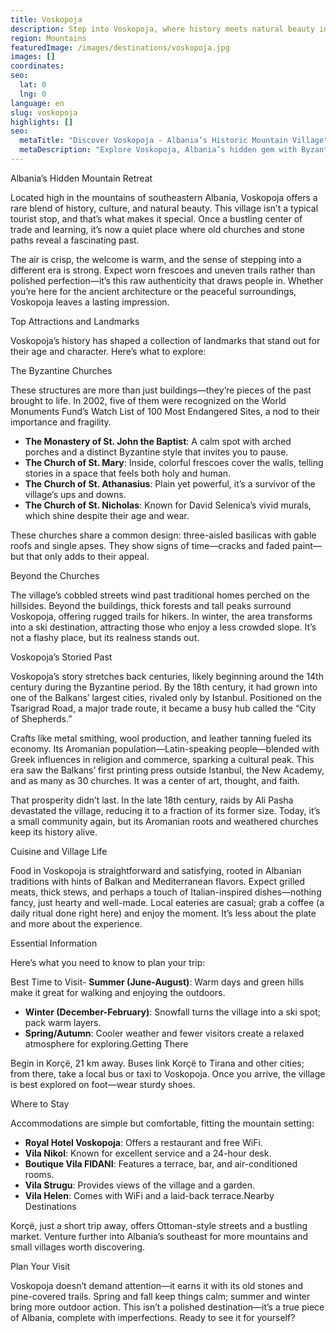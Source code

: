 ```yaml
---
title: Voskopoja
description: Step into Voskopoja, where history meets natural beauty in a serene Albanian village.
region: Mountains
featuredImage: /images/destinations/voskopoja.jpg
images: []
coordinates:
seo:
  lat: 0
  lng: 0
language: en
slug: voskopoja
highlights: []
seo:
  metaTitle: "Discover Voskopoja - Albania’s Historic Mountain Village"
  metaDescription: "Explore Voskopoja, Albania’s hidden gem with Byzantine churches, cobbled streets, and stunning trails. Plan your visit to this historic mountain retreat today."
---
```


Albania’s Hidden Mountain Retreat

Located high in the mountains of southeastern Albania, Voskopoja offers a rare blend of history, culture, and natural beauty. This village isn’t a typical tourist stop, and that’s what makes it special. Once a bustling center of trade and learning, it’s now a quiet place where old churches and stone paths reveal a fascinating past.

The air is crisp, the welcome is warm, and the sense of stepping into a different era is strong. Expect worn frescoes and uneven trails rather than polished perfection—it’s this raw authenticity that draws people in. Whether you’re here for the ancient architecture or the peaceful surroundings, Voskopoja leaves a lasting impression.

Top Attractions and Landmarks

Voskopoja’s history has shaped a collection of landmarks that stand out for their age and character. Here’s what to explore:

The Byzantine Churches

These structures are more than just buildings—they’re pieces of the past brought to life. In 2002, five of them were recognized on the World Monuments Fund’s Watch List of 100 Most Endangered Sites, a nod to their importance and fragility.

-   **The Monastery of St. John the Baptist**: A calm spot with arched porches and a distinct Byzantine style that invites you to pause.
-   **The Church of St. Mary**: Inside, colorful frescoes cover the walls, telling stories in a space that feels both holy and human.
-   **The Church of St. Athanasius**: Plain yet powerful, it’s a survivor of the village’s ups and downs.
-   **The Church of St. Nicholas**: Known for David Selenica’s vivid murals, which shine despite their age and wear.

These churches share a common design: three-aisled basilicas with gable roofs and single apses. They show signs of time—cracks and faded paint—but that only adds to their appeal.

Beyond the Churches

The village’s cobbled streets wind past traditional homes perched on the hillsides. Beyond the buildings, thick forests and tall peaks surround Voskopoja, offering rugged trails for hikers. In winter, the area transforms into a ski destination, attracting those who enjoy a less crowded slope. It’s not a flashy place, but its realness stands out.

Voskopoja’s Storied Past

Voskopoja’s story stretches back centuries, likely beginning around the 14th century during the Byzantine period. By the 18th century, it had grown into one of the Balkans’ largest cities, rivaled only by Istanbul. Positioned on the Tsarigrad Road, a major trade route, it became a busy hub called the “City of Shepherds.”

Crafts like metal smithing, wool production, and leather tanning fueled its economy. Its Aromanian population—Latin-speaking people—blended with Greek influences in religion and commerce, sparking a cultural peak. This era saw the Balkans’ first printing press outside Istanbul, the New Academy, and as many as 30 churches. It was a center of art, thought, and faith.

That prosperity didn’t last. In the late 18th century, raids by Ali Pasha devastated the village, reducing it to a fraction of its former size. Today, it’s a small community again, but its Aromanian roots and weathered churches keep its history alive.

Cuisine and Village Life

Food in Voskopoja is straightforward and satisfying, rooted in Albanian traditions with hints of Balkan and Mediterranean flavors. Expect grilled meats, thick stews, and perhaps a touch of Italian-inspired dishes—nothing fancy, just hearty and well-made. Local eateries are casual; grab a coffee (a daily ritual done right here) and enjoy the moment. It’s less about the plate and more about the experience.

Essential Information

Here’s what you need to know to plan your trip:

Best Time to Visit-   **Summer (June-August)**: Warm days and green hills make it great for walking and enjoying the outdoors.
-   **Winter (December-February)**: Snowfall turns the village into a ski spot; pack warm layers.
-   **Spring/Autumn**: Cooler weather and fewer visitors create a relaxed atmosphere for exploring.Getting There

Begin in Korçë, 21 km away. Buses link Korçë to Tirana and other cities; from there, take a local bus or taxi to Voskopoja. Once you arrive, the village is best explored on foot—wear sturdy shoes.

Where to Stay

Accommodations are simple but comfortable, fitting the mountain setting:

-   **Royal Hotel Voskopoja**: Offers a restaurant and free WiFi.
-   **Vila Nikol**: Known for excellent service and a 24-hour desk.
-   **Boutique Vila FIDANI**: Features a terrace, bar, and air-conditioned rooms.
-   **Vila Strugu**: Provides views of the village and a garden.
-   **Vila Helen**: Comes with WiFi and a laid-back terrace.Nearby Destinations

Korçë, just a short trip away, offers Ottoman-style streets and a bustling market. Venture further into Albania’s southeast for more mountains and small villages worth discovering.

Plan Your Visit

Voskopoja doesn’t demand attention—it earns it with its old stones and pine-covered trails. Spring and fall keep things calm; summer and winter bring more outdoor action. This isn’t a polished destination—it’s a true piece of Albania, complete with imperfections. Ready to see it for yourself?

